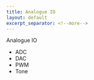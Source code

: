 ```yaml
---
title: Analogue IO
layout: default
excerpt_separator: <!--more-->
---
```

Analogue IO
<!--more-->
- ADC
- DAC
- PWM
- Tone
